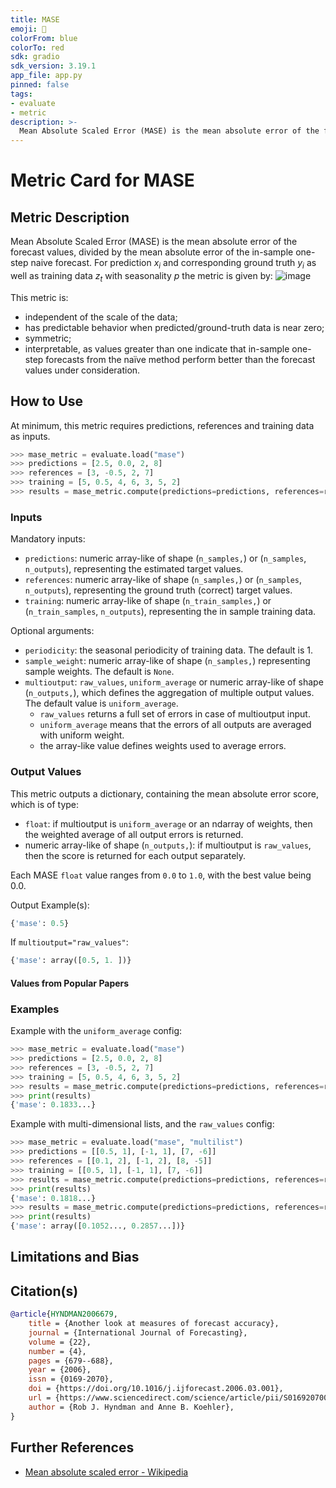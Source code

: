 ```yaml
---
title: MASE
emoji: 🤗 
colorFrom: blue
colorTo: red
sdk: gradio
sdk_version: 3.19.1
app_file: app.py
pinned: false
tags:
- evaluate
- metric
description: >-
  Mean Absolute Scaled Error (MASE) is the mean absolute error of the forecast values, divided by the mean absolute error of the in-sample one-step naive forecast on the training set.
---
```


# Metric Card for MASE

## Metric Description

Mean Absolute Scaled Error (MASE) is the mean absolute error of the forecast values, divided by the mean absolute error of the in-sample one-step naive forecast. For prediction $x_i$ and corresponding ground truth $y_i$ as well as training data $z_t$ with seasonality $p$ the metric is given by:
![image](https://user-images.githubusercontent.com/8100/200009284-7ce4ccaa-373c-42f0-acbb-f81d52a97512.png)


This metric is:
*  independent of the scale of the data;
* has predictable behavior when predicted/ground-truth data is near zero;
*  symmetric;
* interpretable,  as values greater than one indicate that in-sample one-step forecasts from the naïve method perform better than the forecast values under consideration.


## How to Use

At minimum, this metric requires predictions, references and training data as inputs.

```python
>>> mase_metric = evaluate.load("mase")
>>> predictions = [2.5, 0.0, 2, 8]
>>> references = [3, -0.5, 2, 7]
>>> training = [5, 0.5, 4, 6, 3, 5, 2]
>>> results = mase_metric.compute(predictions=predictions, references=references, training=training)
```

### Inputs

Mandatory inputs: 
- `predictions`: numeric array-like of shape (`n_samples,`) or (`n_samples`, `n_outputs`), representing the estimated target values.
- `references`: numeric array-like of shape (`n_samples,`) or (`n_samples`, `n_outputs`), representing the ground truth (correct) target values.
- `training`: numeric array-like of shape (`n_train_samples,`) or (`n_train_samples`, `n_outputs`), representing the in sample training data.

Optional arguments:
- `periodicity`: the seasonal periodicity of training data. The default is 1.
- `sample_weight`: numeric array-like of shape (`n_samples,`) representing sample weights. The default is `None`.
- `multioutput`: `raw_values`, `uniform_average` or numeric array-like of shape (`n_outputs,`), which defines the aggregation of multiple output values. The default value is `uniform_average`.
  - `raw_values` returns a full set of errors in case of multioutput input.
  - `uniform_average` means that the errors of all outputs are averaged with uniform weight. 
  - the array-like value defines weights used to average errors.

### Output Values
This metric outputs a dictionary, containing the mean absolute error score, which is of type:
- `float`: if multioutput is `uniform_average` or an ndarray of weights, then the weighted average of all output errors is returned.
- numeric array-like of shape (`n_outputs,`): if multioutput is `raw_values`, then the score is returned for each output separately. 

Each MASE `float` value ranges from `0.0` to `1.0`, with the best value being 0.0.

Output Example(s):
```python
{'mase': 0.5}
```

If `multioutput="raw_values"`:
```python
{'mase': array([0.5, 1. ])}
```

#### Values from Popular Papers


### Examples

Example with the `uniform_average` config:
```python
>>> mase_metric = evaluate.load("mase")
>>> predictions = [2.5, 0.0, 2, 8]
>>> references = [3, -0.5, 2, 7]
>>> training = [5, 0.5, 4, 6, 3, 5, 2]
>>> results = mase_metric.compute(predictions=predictions, references=references, training=training)
>>> print(results)
{'mase': 0.1833...}
```

Example with multi-dimensional lists, and the `raw_values` config:
```python
>>> mase_metric = evaluate.load("mase", "multilist")
>>> predictions = [[0.5, 1], [-1, 1], [7, -6]]
>>> references = [[0.1, 2], [-1, 2], [8, -5]]
>>> training = [[0.5, 1], [-1, 1], [7, -6]]
>>> results = mase_metric.compute(predictions=predictions, references=references, training=training)
>>> print(results)
{'mase': 0.1818...}
>>> results = mase_metric.compute(predictions=predictions, references=references, training=training, multioutput='raw_values')
>>> print(results)
{'mase': array([0.1052..., 0.2857...])}
```

## Limitations and Bias


## Citation(s)

```bibtex
@article{HYNDMAN2006679,
    title = {Another look at measures of forecast accuracy},
    journal = {International Journal of Forecasting},
    volume = {22},
    number = {4},
    pages = {679--688},
    year = {2006},
    issn = {0169-2070},
    doi = {https://doi.org/10.1016/j.ijforecast.2006.03.001},
    url = {https://www.sciencedirect.com/science/article/pii/S0169207006000239},
    author = {Rob J. Hyndman and Anne B. Koehler},
}
```

## Further References
- [Mean absolute scaled error - Wikipedia](https://en.wikipedia.org/wiki/Mean_absolute_scaled_errorr)

